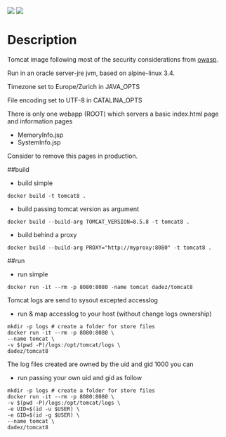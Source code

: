 [![](https://images.microbadger.com/badges/image/dadez/tomcat8:autobuild.svg)](https://microbadger.com/images/dadez/tomcat8:autobuild "Get your own image badge on microbadger.com")  [![](https://images.microbadger.com/badges/version/dadez/tomcat8:autobuild.svg)](https://microbadger.com/images/dadez/tomcat8:autobuild "Get your own version badge on microbadger.com")

# Description
Tomcat image following most of the security considerations from [owasp](https://www.owasp.org/index.php/Securing_tomcat).

Run in an oracle server-jre jvm, based on alpine-linux 3.4.

Timezone set to Europe/Zurich in JAVA_OPTS

File encoding set to UTF-8 in CATALINA_OPTS

There is only one webapp (ROOT) which servers a basic index.html page and information pages
- MemoryInfo.jsp
- SystemInfo.jsp

Consider to remove this pages in production.



##build
* build simple
```
docker build -t tomcat8 .
```

* build passing tomcat version as argument
```
docker build --build-arg TOMCAT_VERSION=8.5.8 -t tomcat8 .
```

* build behind a proxy
```
docker build --build-arg PROXY="http://myproxy:8080" -t tomcat8 .
```

##run

* run simple
```
docker run -it --rm -p 8080:8080 -name tomcat dadez/tomcat8
```

Tomcat logs are send to sysout excepted accesslog

* run & map accesslog to your host (without change logs ownership)
```
mkdir -p logs # create a folder for store files
docker run -it --rm -p 8080:8080 \
--name tomcat \
-v $(pwd -P)/logs:/opt/tomcat/logs \
dadez/tomcat8
```

The log files created are owned by the uid and gid 1000
you can 
* run passing your own uid and gid as follow
```
mkdir -p logs # create a folder for store files
docker run -it --rm -p 8080:8080 \
-v $(pwd -P)/logs:/opt/tomcat/logs \
-e UID=$(id -u $USER) \
-e GID=$(id -g $USER) \
--name tomcat \
dadez/tomcat8
```

